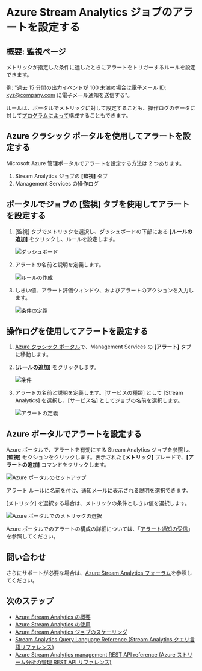 <properties 
	pageTitle="Stream Analytics のクエリのアラートを設定する |Microsoft Azure" 
	description="Stream Analytics のアラートについて理解する" 
	keywords="アラートを設定する"
	services="stream-analytics" 
	documentationCenter="" 
	authors="jeffstokes72" 
	manager="jhubbard" 
	editor="cgronlun"/>

<tags 
	ms.service="stream-analytics" 
	ms.devlang="na" 
	ms.topic="article" 
	ms.tgt_pltfrm="na" 
	ms.workload="data-services" 
	ms.date="07/27/2016" 
	ms.author="jeffstok"/>


# Azure Stream Analytics ジョブのアラートを設定する

## 概要: 監視ページ

メトリックが指定した条件に達したときにアラートをトリガーするルールを設定できます。

例: "過去 15 分間の出力イベントが 100 未満の場合は電子メール ID: xyz@company.com に電子メール通知を送信する"。

ルールは、ポータルでメトリックに対して設定することも、操作ログのデータに対して[プログラムによって](https://code.msdn.microsoft.com/windowsazure/Receive-Email-Notifications-199e2c9a)構成することもできます。

## Azure クラシック ポータルを使用してアラートを設定する

Microsoft Azure 管理ポータルでアラートを設定する方法は 2 つあります。

1.	Stream Analytics ジョブの **[監視]** タブ
2.	Management Services の操作ログ

## ポータルでジョブの [監視] タブを使用してアラートを設定する

1.	[監視] タブでメトリックを選択し、ダッシュボードの下部にある **[ルールの追加]** をクリックし、ルールを設定します。

    ![ダッシュボード](./media/stream-analytics-set-up-alerts/01-stream-analytics-set-up-alerts.png)

2.	アラートの名前と説明を定義します。

    ![ルールの作成](./media/stream-analytics-set-up-alerts/02-stream-analytics-set-up-alerts.png)

3.	しきい値、アラート評価ウィンドウ、およびアラートのアクションを入力します。

    ![条件の定義](./media/stream-analytics-set-up-alerts/03-stream-analytics-set-up-alerts.png)

## 操作ログを使用してアラートを設定する

1.	[Azure クラシック ポータル](https://manage.windowsazure.com)で、Management Services の **[アラート]** タブに移動します。
2.	**[ルールの追加]** をクリックします。

    ![条件](./media/stream-analytics-set-up-alerts/04-stream-analytics-set-up-alerts.png)

3.	アラートの名前と説明を定義します。[サービスの種類] として [Stream Analytics] を選択し、[サービス名] としてジョブの名前を選択します。

    ![アラートの定義](./media/stream-analytics-set-up-alerts/05-stream-analytics-set-up-alerts.png)

## Azure ポータルでアラートを設定する ##

Azure ポータルで、アラートを有効にする Stream Analytics ジョブを参照し、**[監視]** セクションをクリックします。表示された **[メトリック]** ブレードで、**[アラートの追加]** コマンドをクリックします。

  ![Azure ポータルのセットアップ](./media/stream-analytics-set-up-alerts/06-stream-analytics-set-up-alerts.png)

アラート ルールに名前を付け、通知メールに表示される説明を選択できます。

[メトリック] を選択する場合は、メトリックの条件としきい値を選択します。

  ![Azure ポータルでのメトリックの選択](./media/stream-analytics-set-up-alerts/07-stream-analytics-set-up-alerts.png)

Azure ポータルでのアラートの構成の詳細については、「[アラート通知の受信](../azure-portal/insights-receive-alert-notifications.md)」を参照してください。

## 問い合わせ
さらにサポートが必要な場合は、[Azure Stream Analytics フォーラム](https://social.msdn.microsoft.com/Forums/ja-JP/home?forum=AzureStreamAnalytics)を参照してください。

## 次のステップ

- [Azure Stream Analytics の概要](stream-analytics-introduction.md)
- [Azure Stream Analytics の使用](stream-analytics-get-started.md)
- [Azure Stream Analytics ジョブのスケーリング](stream-analytics-scale-jobs.md)
- [Stream Analytics Query Language Reference (Stream Analytics クエリ言語リファレンス)](https://msdn.microsoft.com/library/azure/dn834998.aspx)
- [Azure Stream Analytics management REST API reference (Azure ストリーム分析の管理 REST API リファレンス)](https://msdn.microsoft.com/library/azure/dn835031.aspx)

<!---HONumber=AcomDC_0921_2016-->